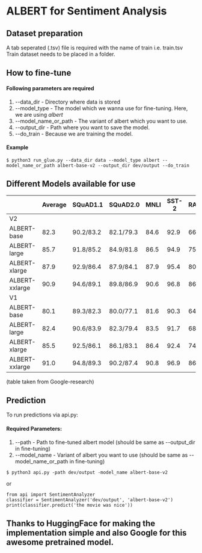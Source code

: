 # ALBERT for Sentiment Analysis

## Dataset preparation
A tab seperated (.tsv) file is required with the name of train i.e. train.tsv
Train dataset needs to be placed in a folder.

## How to fine-tune
#### Following parameters are required
1. --data_dir - Directory where data is stored
2. --model_type - The model which we wanna use for fine-tuning. Here, we are using <i>albert</i>
3. --model_name_or_path - The variant of albert which you want to use.
4. --output_dir - Path where you want to save the model.
5. --do_train - Because we are training the model.

#### Example
```
$ python3 run_glue.py --data_dir data --model_type albert --model_name_or_path albert-base-v2 --output_dir dev/output --do_train
```

## Different Models available for use
|                | Average  | SQuAD1.1 | SQuAD2.0 | MNLI     | SST-2    | RACE     |
|----------------|----------|----------|----------|----------|----------|----------|
|V2              |
|ALBERT-base     |82.3      |90.2/83.2 |82.1/79.3 |84.6      |92.9      |66.8      |
|ALBERT-large    |85.7      |91.8/85.2 |84.9/81.8 |86.5      |94.9      |75.2      |
|ALBERT-xlarge   |87.9      |92.9/86.4 |87.9/84.1 |87.9      |95.4      |80.7      |
|ALBERT-xxlarge  |90.9      |94.6/89.1 |89.8/86.9 |90.6      |96.8      |86.8      |
|V1              |
|ALBERT-base     |80.1      |89.3/82.3 | 80.0/77.1|81.6      |90.3      | 64.0     |
|ALBERT-large    |82.4      |90.6/83.9 | 82.3/79.4|83.5      |91.7      | 68.5     |
|ALBERT-xlarge   |85.5      |92.5/86.1 | 86.1/83.1|86.4      |92.4      | 74.8     |
|ALBERT-xxlarge  |91.0      |94.8/89.3 | 90.2/87.4|90.8      |96.9      | 86.5     |
(table taken from Google-research)

## Prediction
To run predictions via api.py:
#### Required Parameters:
1. --path - Path to fine-tuned albert model (should be same as --output_dir in fine-tuning)
2. --model_name - Variant of albert you want to use (should be same as --model_name_or_path in fine-tuning)
```
$ python3 api.py -path dev/output -model_name albert-base-v2
```
or
```
from api import SentimentAnalyzer
classifier = SentimentAnalyzer('dev/output', 'albert-base-v2')
print(classifier.predict('the movie was nice'))
```

## Thanks to HuggingFace for making the implementation simple and also Google for this awesome pretrained model.
